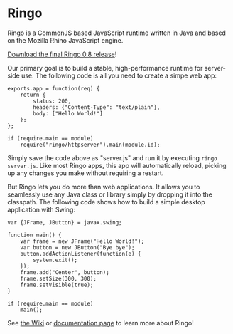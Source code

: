 # Ringo

Ringo is a CommonJS based JavaScript runtime written in Java and based on the Mozilla Rhino
JavaScript engine.

<span class="large">[Download the final Ringo 0.8 release](/downloads)!</span>

Our primary goal is to build a stable, high-performance runtime for server-side use.
The following code is all you need to create a simpe web app:

    exports.app = function(req) {
        return {
            status: 200,
            headers: {"Content-Type": "text/plain"},
            body: ["Hello World!"]
        };
    };

    if (require.main == module)
        require("ringo/httpserver").main(module.id);

Simply save the code above as "server.js" and run it by executing `ringo server.js`.
Like most Ringo apps, this app will automatically reload, picking up any changes you make
without requiring a restart.

But Ringo lets you do more than web applications. It allows you to
seamlessly use any Java class or library simply by dropping it into the classpath.
The following code shows how to build a simple desktop application with Swing:

    var {JFrame, JButton} = javax.swing;

    function main() {
        var frame = new JFrame("Hello World!");
        var button = new JButton("Bye bye");
        button.addActionListener(function(e) {
            system.exit();
        });
        frame.add("Center", button);
        frame.setSize(300, 300);
        frame.setVisible(true);
    }

    if (require.main == module)
        main();

See [the Wiki](/wiki) or [documentation page](/documentation) to learn
more about Ringo!

